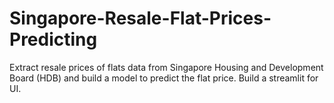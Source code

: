 # Singapore-Resale-Flat-Prices-Predicting
Extract resale prices of flats data from Singapore Housing and Development Board (HDB) and build a model to predict the flat price. Build a streamlit for UI. 
